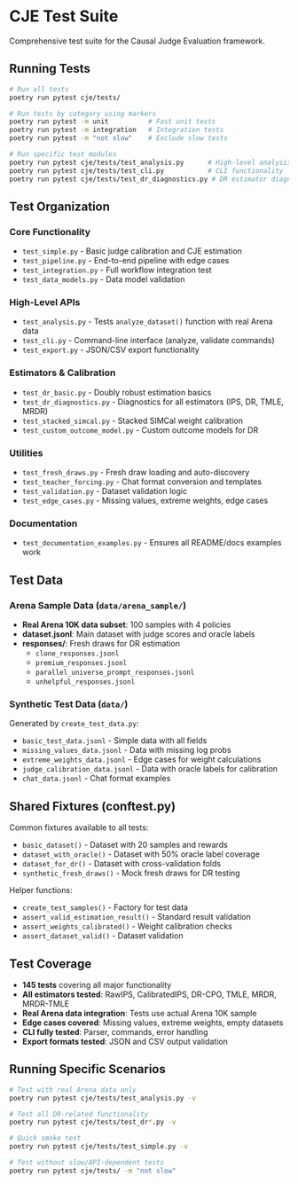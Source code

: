 # CJE Test Suite

Comprehensive test suite for the Causal Judge Evaluation framework.

## Running Tests

```bash
# Run all tests
poetry run pytest cje/tests/

# Run tests by category using markers
poetry run pytest -m unit          # Fast unit tests
poetry run pytest -m integration   # Integration tests
poetry run pytest -m "not slow"    # Exclude slow tests

# Run specific test modules
poetry run pytest cje/tests/test_analysis.py      # High-level analysis API
poetry run pytest cje/tests/test_cli.py           # CLI functionality
poetry run pytest cje/tests/test_dr_diagnostics.py # DR estimator diagnostics
```

## Test Organization

### Core Functionality
- `test_simple.py` - Basic judge calibration and CJE estimation
- `test_pipeline.py` - End-to-end pipeline with edge cases
- `test_integration.py` - Full workflow integration test
- `test_data_models.py` - Data model validation

### High-Level APIs
- `test_analysis.py` - Tests `analyze_dataset()` function with real Arena data
- `test_cli.py` - Command-line interface (analyze, validate commands)
- `test_export.py` - JSON/CSV export functionality

### Estimators & Calibration
- `test_dr_basic.py` - Doubly robust estimation basics
- `test_dr_diagnostics.py` - Diagnostics for all estimators (IPS, DR, TMLE, MRDR)
- `test_stacked_simcal.py` - Stacked SIMCal weight calibration
- `test_custom_outcome_model.py` - Custom outcome models for DR

### Utilities
- `test_fresh_draws.py` - Fresh draw loading and auto-discovery
- `test_teacher_forcing.py` - Chat format conversion and templates
- `test_validation.py` - Dataset validation logic
- `test_edge_cases.py` - Missing values, extreme weights, edge cases

### Documentation
- `test_documentation_examples.py` - Ensures all README/docs examples work

## Test Data

### Arena Sample Data (`data/arena_sample/`)
- **Real Arena 10K data subset**: 100 samples with 4 policies
- **dataset.jsonl**: Main dataset with judge scores and oracle labels
- **responses/**: Fresh draws for DR estimation
  - `clone_responses.jsonl`
  - `premium_responses.jsonl`
  - `parallel_universe_prompt_responses.jsonl`
  - `unhelpful_responses.jsonl`

### Synthetic Test Data (`data/`)
Generated by `create_test_data.py`:
- `basic_test_data.jsonl` - Simple data with all fields
- `missing_values_data.jsonl` - Data with missing log probs
- `extreme_weights_data.jsonl` - Edge cases for weight calculations
- `judge_calibration_data.jsonl` - Data with oracle labels for calibration
- `chat_data.jsonl` - Chat format examples

## Shared Fixtures (conftest.py)

Common fixtures available to all tests:
- `basic_dataset()` - Dataset with 20 samples and rewards
- `dataset_with_oracle()` - Dataset with 50% oracle label coverage
- `dataset_for_dr()` - Dataset with cross-validation folds
- `synthetic_fresh_draws()` - Mock fresh draws for DR testing

Helper functions:
- `create_test_samples()` - Factory for test data
- `assert_valid_estimation_result()` - Standard result validation
- `assert_weights_calibrated()` - Weight calibration checks
- `assert_dataset_valid()` - Dataset validation

## Test Coverage

- **145 tests** covering all major functionality
- **All estimators tested**: RawIPS, CalibratedIPS, DR-CPO, TMLE, MRDR, MRDR-TMLE
- **Real Arena data integration**: Tests use actual Arena 10K sample
- **Edge cases covered**: Missing values, extreme weights, empty datasets
- **CLI fully tested**: Parser, commands, error handling
- **Export formats tested**: JSON and CSV output validation

## Running Specific Scenarios

```bash
# Test with real Arena data only
poetry run pytest cje/tests/test_analysis.py -v

# Test all DR-related functionality
poetry run pytest cje/tests/test_dr*.py -v

# Quick smoke test
poetry run pytest cje/tests/test_simple.py -v

# Test without slow/API-dependent tests
poetry run pytest cje/tests/ -m "not slow"
```